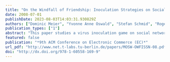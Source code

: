 ```yaml
---
title: "On the Windfall of Friendship: Inoculation Strategies on Social Networks"
date: 2008-07-01
publishDate: 2023-08-03T14:03:31.930829Z
authors: ["Dominic Meier", "Yvonne Anne Oswald", "Stefan Schmid", "Roger Wattenhofer"]
publication_types: ["1"]
abstract: "This paper studies a virus inoculation game on social networks. A framework is presented which allows the measuring of the windfall of friendship, i.e., how much players benefit if they care about the welfare of their direct neighbors in the social network graph compared to purely selfish environments. We analyze the corresponding equilibria and show that the computation of the worst and best Nash equilibrium is bf NP-hard. Intriguingly, even though the windfall of friendship can never be negative, the social welfare does not increase monotonically with the extent to which players care for each other. While these phenomena are known on an anecdotal level, our framework allows us to quantify these effects analytically."
featured: false
publication: "*9th ACM Conference on Electronic Commerce (EC)*"
url_pdf: "http://www.net.t-labs.tu-berlin.de/papers/MOSW-OWFISSN-08.pdf"
doi: "http://dx.doi.org/978-1-60558-169-9"
---
```


